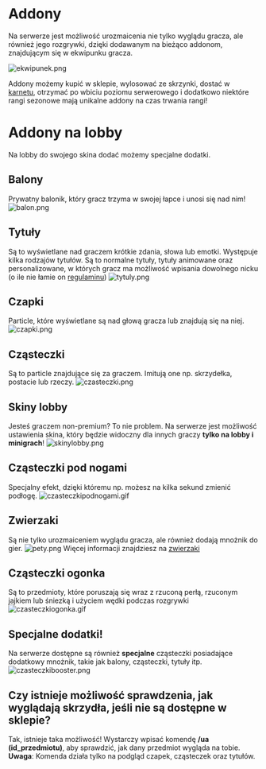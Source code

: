 # **Addony**
Na serwerze jest możliwość urozmaicenia nie tylko wyglądu gracza, ale również jego rozgrywki, dzięki dodawanym na bieżąco addonom, znajdującym się w ekwipunku gracza.

![ekwipunek.png](/assets/addony/ekwipunek.png)


Addony możemy kupić w sklepie, wylosować ze skrzynki, dostać w [karnetu](/article/ogolne/karnety), otrzymać po wbiciu poziomu serwerowego i dodatkowo niektóre rangi sezonowe mają unikalne addony na czas trwania rangi!

# **Addony na lobby**
Na lobby do swojego skina dodać możemy specjalne dodatki.

## Balony
Prywatny balonik, który gracz trzyma w swojej łapce i unosi się nad nim!
![balon.png](/assets/addony/balon.png)

## Tytuły
Są to wyświetlane nad graczem krótkie zdania, słowa lub emotki. Występuje kilka rodzajów tytułów. Są to normalne tytuły, tytuły animowane oraz personalizowane, w których gracz ma możliwość wpisania dowolnego nicku (o ile nie łamie on [regulaminu](/article/zasady/regulamin-minecraft))
![tytuly.png](/assets/addony/tytuly.png)

## Czapki
Particle, które  wyświetlane są nad głową gracza lub znajdują się na niej. 
![czapki.png](/assets/addony/czapki.png)
## Cząsteczki 
Są to particle znajdujące się za graczem. Imitują one np. skrzydełka, postacie lub rzeczy.
![czasteczki.png](/assets/addony/czasteczki.png) 

## Skiny lobby
Jesteś graczem non-premium? To nie problem. Na serwerze jest możliwość ustawienia skina, który będzie widoczny dla innych graczy **tylko na lobby i minigrach**!
![skinylobby.png](/assets/addony/skinylobby.png)

## Cząsteczki pod nogami
Specjalny efekt, dzięki któremu np. możesz na kilka sekund zmienić podłogę.
![czasteczkipodnogami.gif](/assets/addony/czasteczkipodnogami.gif)
## Zwierzaki 
Są nie tylko urozmaiceniem wyglądu gracza, ale również dodają mnożnik do gier. 
![pety.png](/assets/addony/pety.png)
Więcej informacji znajdziesz na [zwierzaki](/article/ogolne/zwierzaki)
## Cząsteczki ogonka
Są to przedmioty, które poruszają się wraz z rzuconą perłą, rzuconym jajkiem lub śniezką i użyciem wędki podczas rozgrywki
![czasteczkiogonka.gif](/assets/addony/czasteczkiogonka.gif)

## Specjalne dodatki!
Na serwerze dostępne są również **specjalne** cząsteczki posiadające dodatkowy mnożnik, takie jak balony, cząsteczki, tytuły itp.
![czasteczkibooster.png](/assets/addony/czasteczkibooster.png)

## Czy istnieje możliwość sprawdzenia, jak wyglądają skrzydła, jeśli nie są dostępne w sklepie?
Tak, istnieje taka możliwość! Wystarczy wpisać komendę **/ua (id_przedmiotu)**, aby sprawdzić, jak dany przedmiot wygląda na tobie. **Uwaga**: Komenda działa tylko na podgląd czapek, cząsteczek oraz tytułów.
